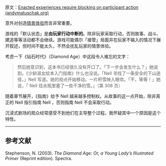 原文：[Enacted experiences require blocking on participant action (andymatuschak.org)](https://notes.andymatuschak.org/z3k51usSRurffGVzeRMc7EBaeKRNMvWiPMmBH)

意外对创造[情景体验](https://notes.andymatuschak.org/z3KASfpz5AmNmqM2m517Jbs1EvXrLN7NkeYWH)而言非常重要。

游戏的「默认状态」是**由玩家行动中断的**。除非玩家采取行动，否则故事、战斗、建造等等活动都不会继续。游戏可能偶尔「接管」局面并在玩家不输入的情况下展开叙述，但时间不能太久，不然会扰乱玩家的情景体验。

考虑一下《钻石时代》（Diamond Age）中这段令人难忘的文字：

> 然后她意识到，这本书已经很久没有开口了。「下一步会发生什么？」她说到。《少龄淑女绘本入门指南》什么也没说。「Nell 寻找了一条安全的下山途径，」Nell 写道。她的视点开始移动。一片积雪映入眼帘。「不，等等！」她说，「 Nell 往水瓶里塞了一些干净的雪。」（第 308 页）

随着章节展开，《指南》给予 Nell 越来越多控制权。从故事的这一点开始，除非真正的 Nell 指引指南 Nell ，否则指南 Nell 不会采取行动。

沉浸式剧场的观众经常感受不到他们在主导整个过程。我怀疑其中一个原因是这个特性。

------

## 参考文献

Stephenson, N. (2003). *The Diamond Age: Or, a Young Lady’s Illustrated Primer* (Reprint edition). Spectra.